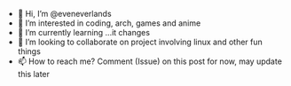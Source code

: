 - 👋 Hi, I’m @eveneverlands
- 👀 I’m interested in coding, arch, games and anime
- 🌱 I’m currently learning ...it changes
- 💞️ I’m looking to collaborate on project involving linux and other fun things
- 📫 How to reach me? Comment (Issue) on this post for now, may update this later

<!---
eveneverlands/eveneverlands is a ✨ special ✨ repository because its `README.md` (this file) appears on your GitHub profile.
You can click the Preview link to take a look at your changes.
--->
